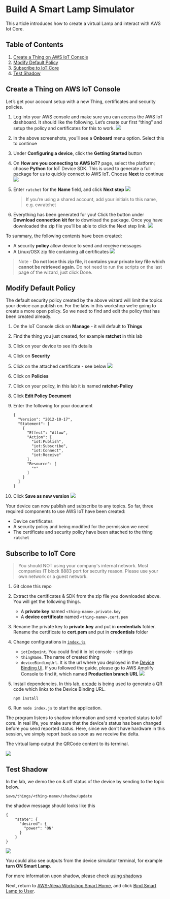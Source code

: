 # Build A Smart Lamp Simulator

This article introduces how to create a virtual Lamp and interact with 
AWS Iot Core.

##  Table of Contents
1. [Create a Thing on AWS IoT Console](#create-a-thing-on-aws-iot-console)
1. [Modify Default Policy](#modify-default-policy)
1. [Subscribe to IoT Core](#subscribe-to-iot-core)
1. [Test Shadow](#test-shadow)

## Create a Thing on AWS IoT Console
Let’s get your account setup with a new Thing, certificates and security policies.

1. Log into your AWS console and make sure you can access the AWS IoT dashboard. It should like 
the following. Let’s create our first “thing” and setup the policy and certificates for this to work.
![](img/lab1-1.png)

1. In the above screenshots, you’ll see a **Onboard** menu option. Select this to continue

1. Under **Configuring a device**, click the **Getting Started** button

1. On **How are you connecting to AWS IoT?** page, select the platform; choose **Python** for IoT 
Device SDK. This is used to generate a full package for us to quickly connect to AWS IoT. 
Choose **Next** to continue
![](img/lab1-3.png)

1. Enter `ratchet` for the **Name** field, and click **Next step** 
![](img/lab1-5.png)

    > If you’re using a shared account, add your initials to this name, e.g. cwratchet

1. Everything has been generated for you! Click the button under **Download connection kit for** to download the package. 
Once you have downloaded the zip file you’ll be able to click the Next step link.
![](img/lab1-6.png)


To summary, the following contents have been created:
* A security **policy** allow device to send and receive messages
* A Linux/OSX zip file containing all certificates
![](img/lab1-8.png)
> Note - **Do not lose this zip file, it contains your private key file which cannot be retrieved again.**
> Do not need to run the scripts on the last page of the wizard, just click Done.

## Modify Default Policy
The default security policy created by the above wizard will limit the 
topics your device can publish on. For the labs in this workshop we’re going 
to create a more open policy. So we need to find and edit the policy that has been 
created already.

1. On the IoT Console click on **Manage** - it will default to **Things**

1. Find the thing you just created, for example **ratchet** in this lab

1. Click on your device to see it’s details

1. Click on **Security**

1. Click on the attached certificate - see below
![](img/lab1-15.png)

1. Click on **Policies**
[](img/lab1-16.png)

1. Click on your policy, in this lab it is named **ratchet-Policy**

1. Click **Edit Policy Document**

1. Enter the following for your document
    ```
    {
      "Version": "2012-10-17",
      "Statement": [
        {
          "Effect": "Allow",
          "Action": [
            "iot:Publish",
            "iot:Subscribe",
            "iot:Connect",
            "iot:Receive"
          ],
          "Resource": [
            "*"
          ]
        }
      ]
    }
    ```

1. Click **Save as new version**
![](img/lab1-17.png)

Your device can now publish and subscribe to any topics. So far, three required 
components to use AWS IoT have been created:
* Device certificates
* A security policy and being modified for the permission we need
* The certificate and security policy have been attached to the thing `ratchet`

## Subscribe to IoT Core

> You should NOT using your company's internal network. Most companies IT block 8883 port for security reason. 
> Please use your own network or a guest network. 

1. Git clone this repo

1. Extract the certificates & SDK from the zip file you downloaded above. You will get the following things.
   - A **private key** named `<thing-name>.private.key`
   - A **device certificate** named `<thing-name>.cert.pem`

1. Rename the private key to **private.key** and put in **credentials** folder. 
Rename the certificate to **cert.pem** and put in **credentials** folder

1. Change configurations in [`index.js`](./index.js)
   - `iotEndpoint`. You could find it in Iot console - settings
   - `thingName`. The name of created thing 
   - `deviceBindingUrl`. It is the url where you deployed in the [Device Binding UI](https://github.com/lab798/aws-alexa-workshop-ui).
      If you followed the guide, please go to AWS Amplify Console to find it, which named **Production branch URL**
![](img/lab1-18.png)

1. Install dependencies. In this lab, [qrcode](https://www.npmjs.com/package/qrcode) is being used to 
generate a QR code which links to the Device Binding URL. 
    ```
    npm install
    ```

1. Run `node index.js` to start the application. 

The program listens to shadow information and send reported status to IoT core. In real life, you make sure that 
the device's status has been changed before you send reported status. Here, since we don't have hardware in this 
session, we simply report back as soon as we receive the delta.   

The virtual lamp output the QRCode content to its terminal. 

![](img/qrcode-terminal.png)

## Test Shadow 

In the lab, we demo the on & off status of the device by sending to the topic below.
```
$aws/things/<thing-name>/shadow/update
```

the shadow message should looks like this 
```
{
    "state": {
      "desired": {
        "power": "ON"
      }
    }
}
```
![](img/lab1-19.png)

You could also see  outputs from the device simulator terminal, for example **turn ON Smart Lamp**.

For more information upon shadow, please check [using shadows](https://docs.aws.amazon.com/zh_cn/iot/latest/developerguide/using-device-shadows.html)

Next, return to [AWS-Alexa Workshop Smart Home](https://github.com/lab798/aws-alexa-workshop-smarthome),
and click [Bind Smart Lamp to User](https://github.com/lab798/aws-alexa-workshop-smarthome/blob/master/docs/bind-device.md).

